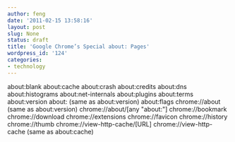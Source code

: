 ```yaml
---
author: feng
date: '2011-02-15 13:58:16'
layout: post
slug: None
status: draft
title: 'Google Chrome’s Special about: Pages'
wordpress_id: '124'
categories:
- technology
---
```


about:blank about:cache about:crash about:credits about:dns
about:histograms about:net-internals about:plugins about:terms
about:version about: (same as about:version) about:flags
chrome://about (same as about:version) chrome://about/[any
"about:"] chrome://bookmark chrome://download chrome://extensions
chrome://favicon chrome://history chrome://thumb
chrome://view-http-cache/[URL] chrome://view-http-cache (same as
about:cache)


